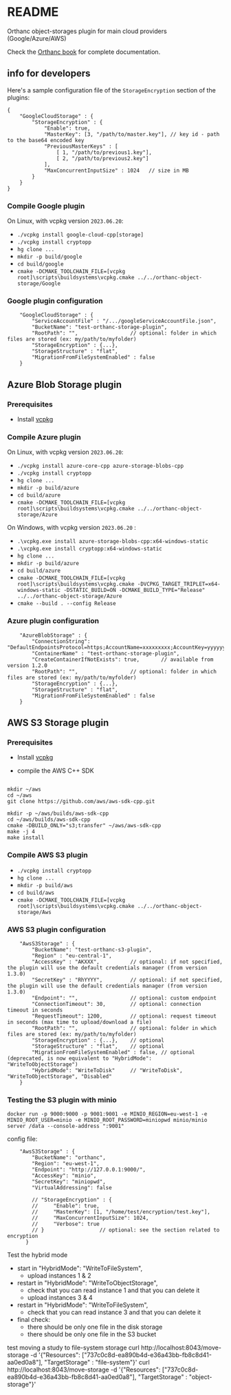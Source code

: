 # README #

Orthanc object-storages plugin for main cloud providers (Google/Azure/AWS)

Check the [Orthanc book](https://book.orthanc-server.com/plugins/object-storage.html) for complete documentation.

## info for developers ##

Here's a sample configuration file of the `StorageEncryption` section of the plugins:

```
{
    "GoogleCloudStorage" : {
        "StorageEncryption" : {
            "Enable": true,
            "MasterKey": [3, "/path/to/master.key"], // key id - path to the base64 encoded key
            "PreviousMasterKeys" : [
                [ 1, "/path/to/previous1.key"],
                [ 2, "/path/to/previous2.key"]
            ],
            "MaxConcurrentInputSize" : 1024   // size in MB 
        }
    }
}
```

### Compile Google plugin ###

On Linux, with vcpkg version `2023.06.20`:

* `./vcpkg install google-cloud-cpp[storage]`
* `./vcpkg install cryptopp`
* `hg clone ...`
* `mkdir -p build/google`
* `cd build/google` 
* `cmake -DCMAKE_TOOLCHAIN_FILE=[vcpkg root]\scripts\buildsystems\vcpkg.cmake ../../orthanc-object-storage/Google`

### Google plugin configuration ###

```
    "GoogleCloudStorage" : {
        "ServiceAccountFile" : "/.../googleServiceAccountFile.json",
        "BucketName": "test-orthanc-storage-plugin",
        "RootPath": "",                 // optional: folder in which files are stored (ex: my/path/to/myfolder)
        "StorageEncryption" : {...},
        "StorageStructure" : "flat",
        "MigrationFromFileSystemEnabled" : false
    }

```

## Azure Blob Storage plugin ##

### Prerequisites ###

* Install [vcpkg](https://github.com/Microsoft/vcpkg) 

### Compile Azure plugin ###

On Linux, with vcpkg version `2023.06.20`:

* `./vcpkg install azure-core-cpp azure-storage-blobs-cpp`
* `./vcpkg install cryptopp`
* `hg clone ...`
* `mkdir -p build/azure`
* `cd build/azure` 
* `cmake -DCMAKE_TOOLCHAIN_FILE=[vcpkg root]\scripts\buildsystems\vcpkg.cmake ../../orthanc-object-storage/Azure`

On Windows, with vcpkg version `2023.06.20` :

* `.\vcpkg.exe install azure-storage-blobs-cpp:x64-windows-static`
* `.\vcpkg.exe install cryptopp:x64-windows-static`
* `hg clone ...`
* `mkdir -p build/azure`
* `cd build/azure` 
* `cmake -DCMAKE_TOOLCHAIN_FILE=[vcpkg root]\scripts\buildsystems\vcpkg.cmake -DVCPKG_TARGET_TRIPLET=x64-windows-static -DSTATIC_BUILD=ON -DCMAKE_BUILD_TYPE="Release" ../../orthanc-object-storage/Azure`
* `cmake --build . --config Release`


### Azure plugin configuration ###

```
    "AzureBlobStorage" : {
    	"ConnectionString": "DefaultEndpointsProtocol=https;AccountName=xxxxxxxxx;AccountKey=yyyyyyyy===;EndpointSuffix=core.windows.net",
    	"ContainerName" : "test-orthanc-storage-plugin",
        "CreateContainerIfNotExists": true,       // available from version 1.2.0
        "RootPath": "",                 // optional: folder in which files are stored (ex: my/path/to/myfolder)
        "StorageEncryption" : {...},
        "StorageStructure" : "flat",
        "MigrationFromFileSystemEnabled" : false
    }
```

## AWS S3 Storage plugin ##

### Prerequisites ###

* Install [vcpkg](https://github.com/Microsoft/vcpkg) 

* compile the AWS C++ SDK

```

mkdir ~/aws
cd ~/aws
git clone https://github.com/aws/aws-sdk-cpp.git

mkdir -p ~/aws/builds/aws-sdk-cpp
cd ~/aws/builds/aws-sdk-cpp
cmake -DBUILD_ONLY="s3;transfer" ~/aws/aws-sdk-cpp 
make -j 4 
make install
```

### Compile AWS S3 plugin ###

* `./vcpkg install cryptopp`
* `hg clone ...`
* `mkdir -p build/aws`
* `cd build/aws` 
* `cmake -DCMAKE_TOOLCHAIN_FILE=[vcpkg root]\scripts\buildsystems\vcpkg.cmake ../../orthanc-object-storage/Aws`

### AWS S3 plugin configuration ###

```
    "AwsS3Storage" : {
    	"BucketName": "test-orthanc-s3-plugin",
        "Region" : "eu-central-1",
        "AccessKey" : "AKXXX",          // optional: if not specified, the plugin will use the default credentials manager (from version 1.3.0)
        "SecretKey" : "RhYYYY",         // optional: if not specified, the plugin will use the default credentials manager (from version 1.3.0)
        "Endpoint": "",                 // optional: custom endpoint
        "ConnectionTimeout": 30,        // optional: connection timeout in seconds
        "RequestTimeout": 1200,         // optional: request timeout in seconds (max time to upload/download a file)
        "RootPath": "",                 // optional: folder in which files are stored (ex: my/path/to/myfolder)
        "StorageEncryption" : {...},    // optional
        "StorageStructure" : "flat",    // optional
        "MigrationFromFileSystemEnabled" : false, // optional (deprecated, is now equivalent to "HybridMode": "WriteToObjectStorage")
        "HybridMode": "WriteToDisk"     // "WriteToDisk", "WriteToObjectStorage", "Disabled"
    }
```

### Testing the S3 plugin with minio

```
docker run -p 9000:9000 -p 9001:9001 -e MINIO_REGION=eu-west-1 -e MINIO_ROOT_USER=minio -e MINIO_ROOT_PASSWORD=miniopwd minio/minio server /data --console-address ":9001"
```

config file:
```
    "AwsS3Storage" : {
        "BucketName": "orthanc",
        "Region": "eu-west-1",
        "Endpoint": "http://127.0.0.1:9000/",
        "AccessKey": "minio",
        "SecretKey": "miniopwd",
        "VirtualAddressing": false

        // "StorageEncryption" : {
        //     "Enable": true,
        //     "MasterKey": [1, "/home/test/encryption/test.key"],
        //     "MaxConcurrentInputSize": 1024,
        //     "Verbose": true         
        // }                  // optional: see the section related to encryption
      }

```

Test the hybrid mode
- start in "HybridMode": "WriteToFileSystem", 
  - upload instances 1 & 2
- restart in "HybridMode": "WriteToObjectStorage", 
  - check that you can read instance 1 and that you can delete it
  - upload instances 3 & 4
- restart in "HybridMode": "WriteToFileSystem",
  - check that you can read instance 3 and that you can delete it
- final check:
  - there should be only one file in the disk storage
  - there should be only one file in the S3 bucket

test moving a study to file-system storage
curl http://localhost:8043/move-storage -d '{"Resources": ["737c0c8d-ea890b4d-e36a43bb-fb8c8d41-aa0ed0a8"], "TargetStorage" : "file-system"}'
curl http://localhost:8043/move-storage -d '{"Resources": ["737c0c8d-ea890b4d-e36a43bb-fb8c8d41-aa0ed0a8"], "TargetStorage" : "object-storage"}'